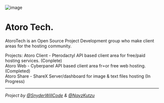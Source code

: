 ![image](https://cdn.discordapp.com/attachments/1037824534880993310/1084226666991206530/New_Project_3.png)

# Atoro Tech.

AtoroTech is an Open Source Project Development group who make client areas for the hosting community.

Projects:
Atoro Client - Pterodactyl API based client area for free/paid hosting services. (Conplete)
<br/>
Atoro Web - Cyberpanel API based client area fr=or free web hosting. (Completed)
<br/>
Atoro Share - ShareX Server/dashboard for image & text files hosting (In Progress)

***

*Project by [@SnyderWillCode](https://github.com/SnyderWillCode) & [@NayzKutzu](https://github.com/nayskutzu)*
